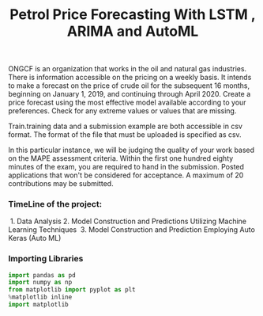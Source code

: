 <div align="center">
      <h1> Petrol Price Forecasting With LSTM ,  ARIMA and AutoML</h1>
     </div>
<p align="center"> <a href="https://github.com/ahammadmejbah" target="_blank"><img alt="" src="https://img.shields.io/badge/Website-EA4C89?style=normal&logo=dribbble&logoColor=white" style="vertical-align:center" /></a> <a href="https://twitter.com/ahammadmejbah" target="_blank"><img alt="" src="https://img.shields.io/badge/Twitter-1DA1F2?style=normal&logo=twitter&logoColor=white" style="vertical-align:center" /></a> <a href="https://www.facebook.com/ahammadmejbah" target="_blank"><img alt="" src="https://img.shields.io/badge/Facebook-1877F2?style=normal&logo=facebook&logoColor=white" style="vertical-align:center" /></a> <a href="https://www.instagram.com/ahammadmejbah/" target="_blank"><img alt="" src="https://img.shields.io/badge/Instagram-E4405F?style=normal&logo=instagram&logoColor=white" style="vertical-align:center" /></a> <a href="https://www.linkedin.com/in/ahammadmejbah/}" target="_blank"><img alt="" src="https://img.shields.io/badge/LinkedIn-0077B5?style=normal&logo=linkedin&logoColor=white" style="vertical-align:center" /></a> </p>

ONGCF is an organization that works in the oil and natural gas industries. There is information accessible on the pricing on a weekly basis. It intends to make a forecast on the price of crude oil for the subsequent 16 months, beginning on January 1, 2019, and continuing through April 2020. Create a price forecast using the most effective model available according to your preferences. Check for any extreme values or values that are missing.

Train.training data and a submission example are both accessible in csv format. The format of the file that must be uploaded is specified as csv.

In this particular instance, we will be judging the quality of your work based on the MAPE assessment criteria. Within the first one hundred eighty minutes of the exam, you are required to hand in the submission. Posted applications that won't be considered for acceptance. A maximum of 20 contributions may be submitted.

    
### TimeLine of the project:
 1. Data Analysis
 2. Model Construction and Predictions Utilizing Machine Learning Techniques
 3. Model Construction and Prediction Employing Auto Keras (Auto ML)
 
 
 ### Importing Libraries
 
 ``` python
 import pandas as pd
import numpy as np
from matplotlib import pyplot as plt
%matplotlib inline
import matplotlib
 
 ```
